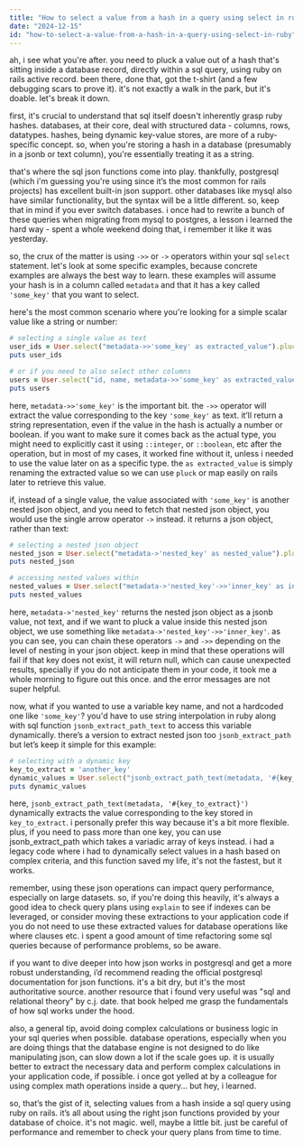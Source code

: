 ```yaml
---
title: "How to select a value from a hash in a query using select in ruby?"
date: "2024-12-15"
id: "how-to-select-a-value-from-a-hash-in-a-query-using-select-in-ruby"
---
```


ah, i see what you're after. you need to pluck a value out of a hash that's sitting inside a database record, directly within a sql query, using ruby on rails active record. been there, done that, got the t-shirt (and a few debugging scars to prove it). it's not exactly a walk in the park, but it's doable. let's break it down.

first, it's crucial to understand that sql itself doesn't inherently grasp ruby hashes. databases, at their core, deal with structured data - columns, rows, datatypes. hashes, being dynamic key-value stores, are more of a ruby-specific concept. so, when you're storing a hash in a database (presumably in a jsonb or text column), you're essentially treating it as a string.

that's where the sql json functions come into play. thankfully, postgresql (which i'm guessing you're using since it’s the most common for rails projects) has excellent built-in json support. other databases like mysql also have similar functionality, but the syntax will be a little different. so, keep that in mind if you ever switch databases. i once had to rewrite a bunch of these queries when migrating from mysql to postgres, a lesson i learned the hard way - spent a whole weekend doing that, i remember it like it was yesterday.

so, the crux of the matter is using `->>` or `->` operators within your sql `select` statement. let's look at some specific examples, because concrete examples are always the best way to learn. these examples will assume your hash is in a column called `metadata` and that it has a key called `'some_key'` that you want to select.

here's the most common scenario where you're looking for a simple scalar value like a string or number:

```ruby
# selecting a single value as text
user_ids = User.select("metadata->>'some_key' as extracted_value").pluck(:extracted_value)
puts user_ids

# or if you need to also select other columns
users = User.select("id, name, metadata->>'some_key' as extracted_value").map { |user| { id: user.id, name: user.name, value: user.extracted_value } }
puts users
```

here, `metadata->>'some_key'` is the important bit. the `->>` operator will extract the value corresponding to the key `'some_key'` as text. it’ll return a string representation, even if the value in the hash is actually a number or boolean. if you want to make sure it comes back as the actual type, you might need to explicitly cast it using `::integer`, or `::boolean`, etc after the operation, but in most of my cases, it worked fine without it, unless i needed to use the value later on as a specific type. the `as extracted_value` is simply renaming the extracted value so we can use `pluck` or map easily on rails later to retrieve this value.

if, instead of a single value, the value associated with `'some_key'` is another nested json object, and you need to fetch that nested json object, you would use the single arrow operator `->` instead. it returns a json object, rather than text:

```ruby
# selecting a nested json object
nested_json = User.select("metadata->'nested_key' as nested_value").pluck(:nested_value)
puts nested_json

# accessing nested values within
nested_values = User.select("metadata->'nested_key'->>'inner_key' as inner_value").pluck(:inner_value)
puts nested_values
```

here, `metadata->'nested_key'` returns the nested json object as a jsonb value, not text, and if we want to pluck a value inside this nested json object, we use something like `metadata->'nested_key'->>'inner_key'`. as you can see, you can chain these operators `->` and `->>` depending on the level of nesting in your json object. keep in mind that these operations will fail if that key does not exist, it will return null, which can cause unexpected results, specially if you do not anticipate them in your code, it took me a whole morning to figure out this once. and the error messages are not super helpful.

now, what if you wanted to use a variable key name, and not a hardcoded one like `'some_key'`? you'd have to use string interpolation in ruby along with sql function `jsonb_extract_path_text` to access this variable dynamically. there’s a version to extract nested json too `jsonb_extract_path` but let’s keep it simple for this example:

```ruby
# selecting with a dynamic key
key_to_extract = 'another_key'
dynamic_values = User.select("jsonb_extract_path_text(metadata, '#{key_to_extract}') as extracted_value").pluck(:extracted_value)
puts dynamic_values
```

here, `jsonb_extract_path_text(metadata, '#{key_to_extract}')` dynamically extracts the value corresponding to the key stored in `key_to_extract`. i personally prefer this way because it's a bit more flexible. plus, if you need to pass more than one key, you can use jsonb_extract_path which takes a variadic array of keys instead. i had a legacy code where i had to dynamically select values in a hash based on complex criteria, and this function saved my life, it's not the fastest, but it works.

remember, using these json operations can impact query performance, especially on large datasets. so, if you're doing this heavily, it's always a good idea to check query plans using `explain` to see if indexes can be leveraged, or consider moving these extractions to your application code if you do not need to use these extracted values for database operations like where clauses etc. i spent a good amount of time refactoring some sql queries because of performance problems, so be aware.

if you want to dive deeper into how json works in postgresql and get a more robust understanding, i’d recommend reading the official postgresql documentation for json functions. it's a bit dry, but it's the most authoritative source. another resource that i found very useful was "sql and relational theory" by c.j. date. that book helped me grasp the fundamentals of how sql works under the hood.

also, a general tip, avoid doing complex calculations or business logic in your sql queries when possible. database operations, especially when you are doing things that the database engine is not designed to do like manipulating json, can slow down a lot if the scale goes up. it is usually better to extract the necessary data and perform complex calculations in your application code, if possible. i once got yelled at by a colleague for using complex math operations inside a query... but hey, i learned.

so, that’s the gist of it, selecting values from a hash inside a sql query using ruby on rails. it’s all about using the right json functions provided by your database of choice. it's not magic. well, maybe a little bit. just be careful of performance and remember to check your query plans from time to time.
